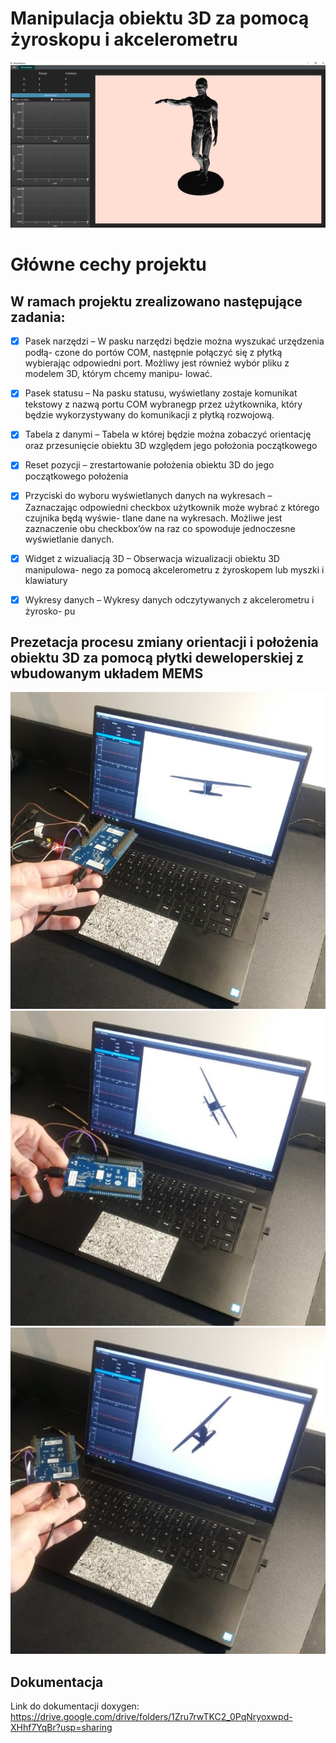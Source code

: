 # Manipulacja obiektu 3D za pomocą żyroskopu i akcelerometru
![](docs/img/anatomy_wds.jpg)

# Główne cechy projektu
## W ramach projektu zrealizowano następujące zadania:
- [X] Pasek narzędzi – W pasku narzędzi będzie można wyszukać urzędzenia podłą-
czone do portów COM, następnie połączyć się z płytką wybierając odpowiedni
port. Możliwy jest również wybór pliku z modelem 3D, którym chcemy manipu-
lować.
- [X] Pasek statusu – Na pasku statusu, wyświetlany zostaje komunikat tekstowy z
nazwą portu COM wybranegp przez użytkownika, który będzie wykorzystywany
do komunikacji z płytką rozwojową.
- [X] Tabela z danymi – Tabela w której będzie można zobaczyć orientację oraz
przesunięcie obiektu 3D względem jego położonia początkowego
- [X] Reset pozycji – zrestartowanie położenia obiektu 3D do jego początkowego
położenia
- [X] Przyciski do wyboru wyświetlanych danych na wykresach – Zaznaczając
odpowiedni checkbox użytkownik może wybrać z którego czujnika będą wyświe-
tlane dane na wykresach. Możliwe jest zaznaczenie obu checkbox’ów na raz co
spowoduje jednoczesne wyświetlanie danych.
- [X] Widget z wizualiacją 3D – Obserwacja wizualizacji obiektu 3D manipulowa-
nego za pomocą akcelerometru z żyroskopem lub myszki i klawiatury
- [X] Wykresy danych – Wykresy danych odczytywanych z akcelerometru i żyrosko-
pu


## Prezetacja procesu zmiany orientacji i położenia obiektu 3D za pomocą płytki deweloperskiej z wbudowanym układem MEMS
![](docs/img/samolot0.jpg)
![](docs/img/samolot1.jpg)
![](docs/img/samolot2.jpg)

## Dokumentacja
Link do dokumentacji doxygen:
https://drive.google.com/drive/folders/1Zru7rwTKC2_0PqNryoxwpd-XHhf7YqBr?usp=sharing
